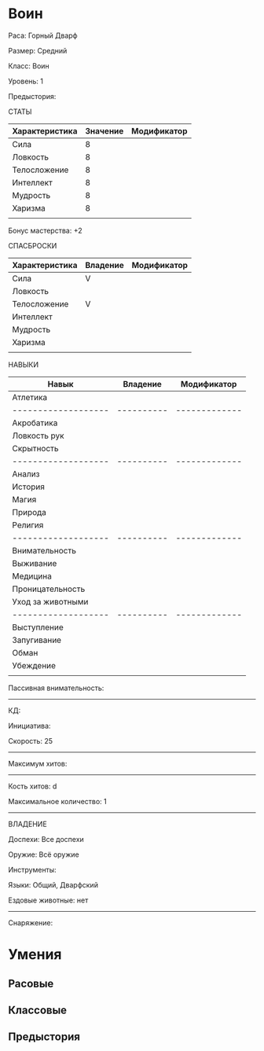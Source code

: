 # Воин
Раса: Горный Дварф

Размер: Средний

Класс: Воин

Уровень: 1

Предыстория: 

СТАТЫ

| Характеристика | Значение | Модификатор |
|----------------|----------|-------------|
| Сила           |     8    |             | + 2
| Ловкость       |     8    |             |
| Телосложение   |     8    |             | + 2
| Интеллект      |     8    |             |
| Мудрость       |     8    |             |
| Харизма        |     8    |             |
|                |          |             |

Бонус мастерства: +2

СПАСБРОСКИ

| Характеристика | Владение | Модификатор |
|----------------|----------|-------------|
| Сила           |     V    |             |
| Ловкость       |          |             |
| Телосложение   |     V    |             |
| Интеллект      |          |             |
| Мудрость       |          |             |
| Харизма        |          |             |
|                |          |             |

НАВЫКИ

| Навык             | Владение | Модификатор |
|-------------------|----------|-------------|
| Атлетика          |          |             |
|-------------------|----------|-------------|
| Акробатика        |          |             |
| Ловкость рук      |          |             |
| Скрытность        |          |             |
|-------------------|----------|-------------|
| Анализ            |          |             |
| История           |          |             |
| Магия             |          |             |
| Природа           |          |             |
| Религия           |          |             |
|-------------------|----------|-------------|
| Внимательность    |          |             |
| Выживание         |          |             |
| Медицина          |          |             |
| Проницательность  |          |             |
| Уход за животными |          |             |
|-------------------|----------|-------------|
| Выступление       |          |             |
| Запугивание       |          |             |
| Обман             |          |             |
| Убеждение         |          |             |
|                   |          |             |

Пассивная внимательность: 

------------

КД: 

Инициатива: 

Скорость: 25

------------

Максимум хитов: 

------------

Кость хитов: d

Максимальное количество: 1

------------

ВЛАДЕНИЕ

Доспехи: Все доспехи

Оружие: Всё оружие

Инструменты: 

Языки: Общий, Дварфский

Ездовые животные: нет

------------

Снаряжение: 



# Умения
## Расовые

## Классовые

## Предыстория

